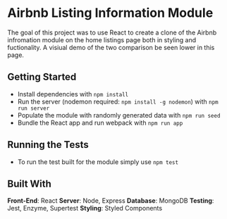 
# Airbnb Listing Information Module
The goal of this project was to use React to create a clone of the Airbnb infromation module on the home listings page both in styling and fuctionality. A visiual demo of the two comparison be seen lower in this page.

## Getting Started
- Install dependencies with `npm install`
- Run the server (nodemon required: `npm install -g nodemon`) with `npm run server`
- Populate the module with randomly generated data with `npm run seed`
- Bundle the React app and run webpack with `npm run app`

## Running the Tests
- To run the test built for the module simply use `npm test`

## Built With
  **Front-End**: React
  **Server**: Node, Express
  **Database**: MongoDB
  **Testing**: Jest, Enzyme, Supertest
  **Styling**: Styled Components

